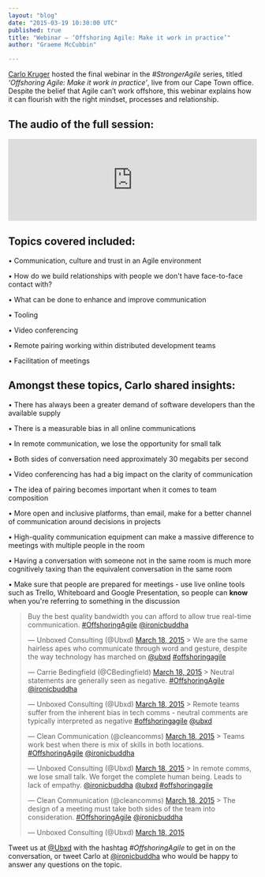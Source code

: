 ```yaml
---
layout: "blog"
date: "2015-03-19 10:30:00 UTC"
published: true
title: "Webinar – ‘Offshoring Agile: Make it work in practice’"
author: "Graeme McCubbin"

---
```


[Carlo Kruger](http://www.unboxedconsulting.com/people/carlo-kruger) hosted the final webinar in the _#StrongerAgile_ series, titled _‘Offshoring Agile: Make it work in practice’_, live from our Cape Town office. Despite the belief that Agile can’t work offshore, this webinar explains how it can flourish with the right mindset, processes and relationship.

## The audio of the full session:
<iframe width="100%" height="166" scrolling="no" frameborder="no" src="https://w.soundcloud.com/player/?url=https%3A//api.soundcloud.com/tracks/196626765&amp;color=ff5500&amp;auto_play=false&amp;hide_related=false&amp;show_comments=true&amp;show_user=true&amp;show_reposts=false"></iframe>  

## Topics covered included:
 • Communication, culture and trust in an Agile environment  
 • How do we build relationships with people we don't have face-to-face contact with?  
 • What can be done to enhance and improve communication  
 • Tooling  
 • Video conferencing  
 • Remote pairing working within distributed development teams  
 • Facilitation of meetings  
  

## Amongst these topics, Carlo shared insights:
 • There has always been a greater demand of software developers than the available supply  
 • There is a measurable bias in all online communications  
 • In remote communication, we lose the opportunity for small talk  
 • Both sides of conversation need approximately 30 megabits per second  
 • Video conferencing has had a big impact on the clarity of communication  
 • The idea of pairing becomes important when it comes to team composition  
 • More open and inclusive platforms, than email, make for a better channel of communication around decisions in projects  
 • High-quality communication equipment can make a massive difference to meetings with multiple people in the room  
 • Having a conversation with someone not in the same room is much more cognitively taxing than the equivalent conversation in the same room  
 • Make sure that people are prepared for meetings - use live online tools such as Trello, Whiteboard and Google Presentation, so people can **know** when you're referring to something in the discussion  
> Buy the best quality bandwidth you can afford to allow true real-time communication. [#OffshoringAgile](https://twitter.com/hashtag/OffshoringAgile?src=hash) [@ironicbuddha](https://twitter.com/ironicbuddha)
> 
> — Unboxed Consulting (@Ubxd) [March 18, 2015](https://twitter.com/Ubxd/status/578227917529952256) <script async src="//platform.twitter.com/widgets.js" charset="utf-8"></script>> We are the same hairless apes who communicate through word and gesture, despite the way technology has marched on [@ubxd](https://twitter.com/Ubxd) [#offshoringagile](https://twitter.com/hashtag/offshoringagile?src=hash)
> 
> — Carrie Bedingfield (@CBedingfield) [March 18, 2015](https://twitter.com/CBedingfield/status/578226107385835520) <script async src="//platform.twitter.com/widgets.js" charset="utf-8"></script>> Neutral statements are generally seen as negative. [#OffshoringAgile](https://twitter.com/hashtag/OffshoringAgile?src=hash) [@ironicbuddha](https://twitter.com/ironicbuddha)
> 
> — Unboxed Consulting (@Ubxd) [March 18, 2015](https://twitter.com/Ubxd/status/578226697834795009) <script async src="//platform.twitter.com/widgets.js" charset="utf-8"></script>> Remote teams suffer from the inherent bias in tech comms - neutral comments are typically interpreted as negative [#offshoringagile](https://twitter.com/hashtag/offshoringagile?src=hash) [@ubxd](https://twitter.com/Ubxd)
> 
> — Clean Communication (@cleancomms) [March 18, 2015](https://twitter.com/cleancomms/status/578226807259992064) <script async src="//platform.twitter.com/widgets.js" charset="utf-8"></script>> Teams work best when there is mix of skills in both locations. [#OffshoringAgile](https://twitter.com/hashtag/OffshoringAgile?src=hash) [@ironicbuddha](https://twitter.com/ironicbuddha)
> 
> — Unboxed Consulting (@Ubxd) [March 18, 2015](https://twitter.com/Ubxd/status/578228617991360512) <script async src="//platform.twitter.com/widgets.js" charset="utf-8"></script>> In remote comms, we lose small talk. We forget the complete human being. Leads to lack of empathy. [@ironicbuddha](https://twitter.com/ironicbuddha) [@ubxd](https://twitter.com/Ubxd) [#offshoringagile](https://twitter.com/hashtag/offshoringagile?src=hash)
> 
> — Clean Communication (@cleancomms) [March 18, 2015](https://twitter.com/cleancomms/status/578227792506167296) <script async src="//platform.twitter.com/widgets.js" charset="utf-8"></script>> The design of a meeting must take both sides of the team into consideration. [#OffshoringAgile](https://twitter.com/hashtag/OffshoringAgile?src=hash) [@ironicbuddha](https://twitter.com/ironicbuddha)
> 
> — Unboxed Consulting (@Ubxd) [March 18, 2015](https://twitter.com/Ubxd/status/578229692467163137) <script async src="//platform.twitter.com/widgets.js" charset="utf-8"></script>  


Tweet us at [@Ubxd](https://twitter.com/Ubxd) with the hashtag _#OffshoringAgile_ to get in on the conversation, or tweet Carlo at [@ironicbuddha](https://twitter.com/ironicbuddha) who would be happy to answer any questions on the topic.
